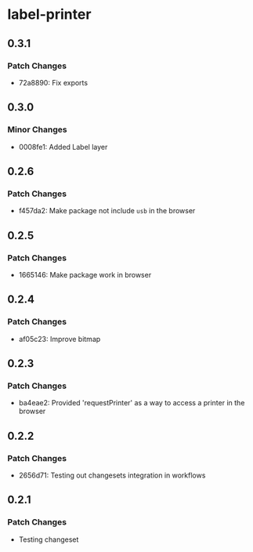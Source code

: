 # label-printer

## 0.3.1

### Patch Changes

- 72a8890: Fix exports

## 0.3.0

### Minor Changes

- 0008fe1: Added Label layer

## 0.2.6

### Patch Changes

- f457da2: Make package not include `usb` in the browser

## 0.2.5

### Patch Changes

- 1665146: Make package work in browser

## 0.2.4

### Patch Changes

- af05c23: Improve bitmap

## 0.2.3

### Patch Changes

- ba4eae2: Provided 'requestPrinter' as a way to access a printer in the browser

## 0.2.2

### Patch Changes

- 2656d71: Testing out changesets integration in workflows

## 0.2.1

### Patch Changes

- Testing changeset
